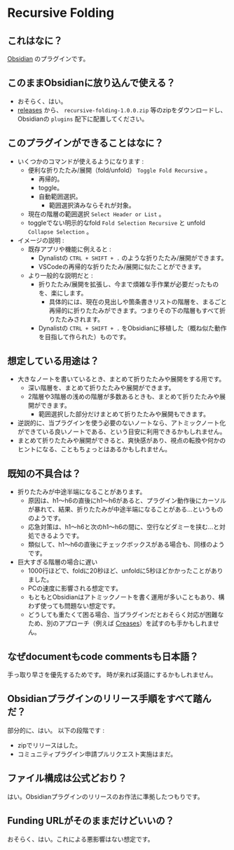 # Recursive Folding

## これはなに？
[Obsidian](https://obsidian.md) のプラグインです。

## このままObsidianに放り込んで使える？
- おそらく、はい。
- [releases](https://github.com/cat2151/recursive-folding/releases) から、
`recursive-folding-1.0.0.zip` 等のzipをダウンロードし、
Obsidianの `plugins` 配下に配置してください。

## このプラグインができることはなに？
- いくつかのコマンドが使えるようになります :
	- 便利な折りたたみ/展開（fold/unfold） `Toggle Fold Recursive` 。
		- 再帰的。
		- toggle。
		- 自動範囲選択。
			- 範囲選択済みならそれが対象。
	- 現在の階層の範囲選択 `Select Header or List` 。
	- toggleでない明示的なfold `Fold Selection Recursive` と unfold `Collapse Selection` 。
- イメージの説明 :
	- 既存アプリや機能に例えると :
		- Dynalistの `CTRL + SHIFT + .` のような折りたたみ/展開ができます。
		- VSCodeの再帰的な折りたたみ/展開に似たことができます。
	- より一般的な説明だと :
		- 折りたたみ/展開を拡張し、今まで煩雑な手作業が必要だったものを、楽にします。
			- 具体的には、現在の見出しや箇条書きリストの階層を、まるごと再帰的に折りたたみができます。つまりその下の階層もすべて折りたたみされます。
		- Dynalistの `CTRL + SHIFT + .` をObsidianに移植した（概ね似た動作を目指して作られた）ものです。

## 想定している用途は？
- 大きなノートを書いているとき、まとめて折りたたみや展開をする用です。
	- 深い階層を、まとめて折りたたみや展開ができます。
	- 2階層や3階層の浅めの階層が多数あるときも、まとめて折りたたみや展開ができます。
		- 範囲選択した部分だけまとめて折りたたみや展開もできます。
- 逆説的に、当プラグインを使う必要のないノートなら、アトミックノート化ができている良いノートである、という目安に利用できるかもしれません。
- まとめて折りたたみや展開ができると、爽快感があり、視点の転換や何かのヒントになる、こともちょっとはあるかもしれません。

## 既知の不具合は？
- 折りたたみが中途半端になることがあります。
	- 原因は、h1～h6の直後にh1～h6があると、プラグイン動作後にカーソルが暴れて、結果、折りたたみが中途半端になることがある…というもののようです。
	- 応急対策は、h1～h6と次のh1～h6の間に、空行などダミーを挟む…と対処できるようです。
	- 類似して、h1～h6の直後にチェックボックスがある場合も、同様のようです。
- 巨大すぎる階層の場合に遅い
	- 1000行ほどで、foldに20秒ほど、unfoldに5秒ほどかかったことがありました。
	- PCの速度に影響される想定です。
	- もともとObsidianはアトミックノートを書く運用が多いこともあり、構わず使っても問題ない想定です。
	- どうしても重たくて困る場合、当プラグインだとおそらく対応が困難なため、別のアプローチ（例えば [Creases](https://github.com/liamcain/obsidian-creases)）を試すのも手かもしれません。

## なぜdocumentもcode commentsも日本語？
手っ取り早さを優先するためです。
時が来れば英語にするかもしれません。

## Obsidianプラグインのリリース手順をすべて踏んだ？
部分的に、はい。
以下の段階です :
- zipでリリースはした。
- コミュニティプラグイン申請プルリクエスト実施はまだ。

## ファイル構成は公式どおり？
はい。Obsidianプラグインのリリースのお作法に準拠したつもりです。

## Funding URLがそのままだけどいいの？
おそらく、はい。これによる悪影響はない想定です。
